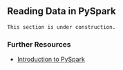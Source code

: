 ## Reading Data in PySpark

```{warning}
This section is under construction.
```

### Further Resources

- [Introduction to PySpark](../pyspark-intro/pyspark-intro)